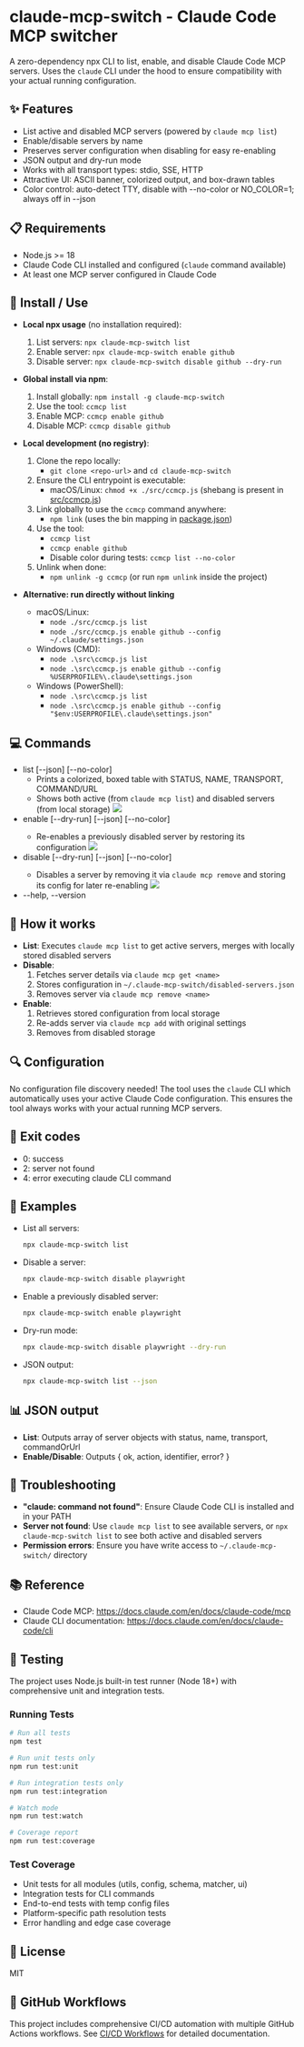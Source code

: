 # claude-mcp-switch - Claude Code MCP switcher

A zero-dependency npx CLI to list, enable, and disable Claude Code MCP servers.
Uses the `claude` CLI under the hood to ensure compatibility with your actual running configuration.

## ✨ Features

- List active and disabled MCP servers (powered by `claude mcp list`)
- Enable/disable servers by name
- Preserves server configuration when disabling for easy re-enabling
- JSON output and dry-run mode
- Works with all transport types: stdio, SSE, HTTP
- Attractive UI: ASCII banner, colorized output, and box-drawn tables
- Color control: auto-detect TTY, disable with --no-color or NO_COLOR=1; always off in --json

## 📋 Requirements

- Node.js >= 18
- Claude Code CLI installed and configured (`claude` command available)
- At least one MCP server configured in Claude Code

## 🚀 Install / Use

- **Local npx usage** (no installation required):
  1. List servers: `npx claude-mcp-switch list`
  2. Enable server: `npx claude-mcp-switch enable github`
  3. Disable server: `npx claude-mcp-switch disable github --dry-run`
- **Global install via npm**:
  1. Install globally: `npm install -g claude-mcp-switch`
  2. Use the tool: `ccmcp list`
  3. Enable MCP: `ccmcp enable github`
  4. Disable MCP: `ccmcp disable github`
- **Local development (no registry)**:

  1. Clone the repo locally:
     - `git clone <repo-url>` and `cd claude-mcp-switch`
  2. Ensure the CLI entrypoint is executable:
     - macOS/Linux: `chmod +x ./src/ccmcp.js` (shebang is present in [src/ccmcp.js](src/ccmcp.js:1))
  3. Link globally to use the `ccmcp` command anywhere:
     - `npm link` (uses the bin mapping in [package.json](./package.json:6))
  4. Use the tool:
     - `ccmcp list`
     - `ccmcp enable github`
     - Disable color during tests: `ccmcp list --no-color`
  5. Unlink when done:
     - `npm unlink -g ccmcp` (or run `npm unlink` inside the project)

- **Alternative: run directly without linking**
  - macOS/Linux:
    - `node ./src/ccmcp.js list`
    - `node ./src/ccmcp.js enable github --config ~/.claude/settings.json`
  - Windows (CMD):
    - `node .\src\ccmcp.js list`
    - `node .\src\ccmcp.js enable github --config %USERPROFILE%\.claude\settings.json`
  - Windows (PowerShell):
    - `node .\src\ccmcp.js list`
    - `node .\src\ccmcp.js enable github --config "$env:USERPROFILE\.claude\settings.json"`

## 💻 Commands

- list [--json] [--no-color]
  - Prints a colorized, boxed table with STATUS, NAME, TRANSPORT, COMMAND/URL
  - Shows both active (from `claude mcp list`) and disabled servers (from local storage)
    ![](./doc/img/list.png)
- enable <name> [--dry-run] [--json] [--no-color]
  - Re-enables a previously disabled server by restoring its configuration
    ![](./doc/img/enable.png)
- disable <name> [--dry-run] [--json] [--no-color]
  - Disables a server by removing it via `claude mcp remove` and storing its config for later re-enabling
    ![](./doc/img/disable.png)
- --help, --version

## 🎯 How it works

- **List**: Executes `claude mcp list` to get active servers, merges with locally stored disabled servers
- **Disable**:
  1. Fetches server details via `claude mcp get <name>`
  2. Stores configuration in `~/.claude-mcp-switch/disabled-servers.json`
  3. Removes server via `claude mcp remove <name>`
- **Enable**:
  1. Retrieves stored configuration from local storage
  2. Re-adds server via `claude mcp add` with original settings
  3. Removes from disabled storage

## 🔍 Configuration

No configuration file discovery needed! The tool uses the `claude` CLI which automatically uses your active Claude Code configuration. This ensures the tool always works with your actual running MCP servers.

## 🚪 Exit codes

- 0: success
- 2: server not found
- 4: error executing claude CLI command

## 📝 Examples

- List all servers:
  ```bash
  npx claude-mcp-switch list
  ```
- Disable a server:
  ```bash
  npx claude-mcp-switch disable playwright
  ```
- Enable a previously disabled server:
  ```bash
  npx claude-mcp-switch enable playwright
  ```
- Dry-run mode:
  ```bash
  npx claude-mcp-switch disable playwright --dry-run
  ```
- JSON output:
  ```bash
  npx claude-mcp-switch list --json
  ```

## 📊 JSON output

- **List**: Outputs array of server objects with status, name, transport, commandOrUrl
- **Enable/Disable**: Outputs { ok, action, identifier, error? }

## 🔧 Troubleshooting

- **"claude: command not found"**: Ensure Claude Code CLI is installed and in your PATH
- **Server not found**: Use `claude mcp list` to see available servers, or `npx claude-mcp-switch list` to see both active and disabled servers
- **Permission errors**: Ensure you have write access to `~/.claude-mcp-switch/` directory

## 📚 Reference

- Claude Code MCP: https://docs.claude.com/en/docs/claude-code/mcp
- Claude CLI documentation: https://docs.claude.com/en/docs/claude-code/cli

## 🧪 Testing

The project uses Node.js built-in test runner (Node 18+) with comprehensive unit and integration tests.

### Running Tests

```bash
# Run all tests
npm test

# Run unit tests only
npm run test:unit

# Run integration tests only
npm run test:integration

# Watch mode
npm run test:watch

# Coverage report
npm run test:coverage
```

### Test Coverage

- Unit tests for all modules (utils, config, schema, matcher, ui)
- Integration tests for CLI commands
- End-to-end tests with temp config files
- Platform-specific path resolution tests
- Error handling and edge case coverage

## 📄 License

MIT

## 🤖 GitHub Workflows

This project includes comprehensive CI/CD automation with multiple GitHub Actions workflows. See [CI/CD Workflows](./doc/CI_WORKFLOWS.md) for detailed documentation.
